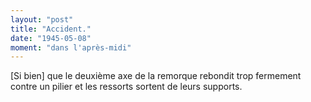 ```yaml
---
layout: "post"
title: "Accident."
date: "1945-05-08"
moment: "dans l'après-midi"
---
```


[Si bien] que le deuxième axe de la remorque rebondit trop fermement contre un pilier et les ressorts sortent de leurs supports.


<div class="histoire"></div>

<div class="commentaire"></div>